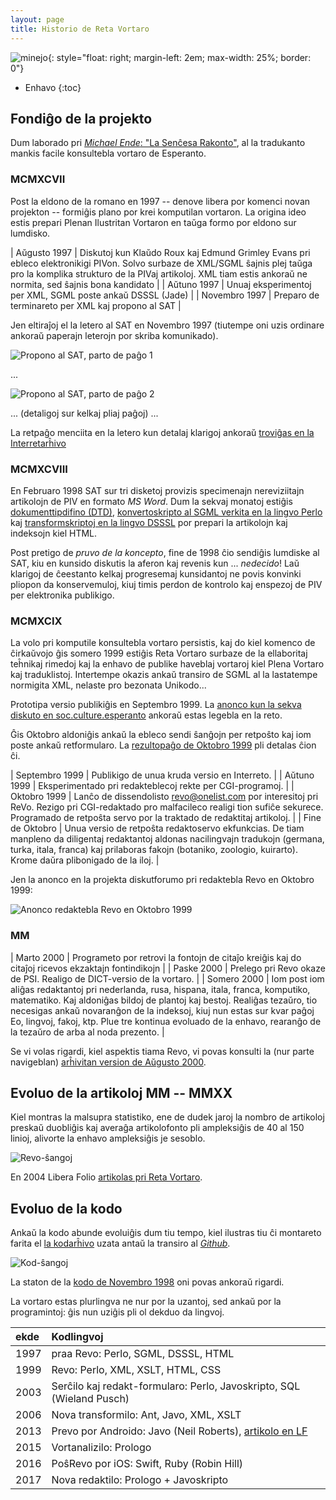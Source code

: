 ```yaml
---
layout: page
title: Historio de Reta Vortaro
---
```


![minejo](../assets/img/senchesa_v.png){: style="float: right; margin-left: 2em; max-width: 25%; border: 0"}


* Enhavo
{:toc}


## Fondiĝo de la projekto

Dum laborado pri [*Michael Ende*: "La Senĉesa Rakonto"](https://eo.wikipedia.org/wiki/La_sen%C4%89esa_rakonto), al la tradukanto mankis facile konsultebla vortaro de Esperanto.

### MCMXCVII

Post la eldono de la romano en 1997 -- denove libera por komenci novan projekton -- formiĝis plano por krei komputilan vortaron. La origina ideo estis prepari Plenan Ilustritan Vortaron en taŭga formo por eldono sur lumdisko.

| Aŭgusto 1997 | Diskutoj kun Klaŭdo Roux kaj Edmund Grimley Evans pri ebleco elektronikigi PIVon. Solvo surbaze de XML/SGML ŝajnis plej taŭga pro la komplika strukturo de la PIVaj artikoloj. XML tiam estis ankoraŭ ne normita, sed ŝajnis bona kandidato |
| Aŭtuno 1997 | Unuaj eksperimentoj per XML, SGML poste ankaŭ DSSSL (Jade) |
| Novembro 1997 | Preparo de terminareto per XML kaj propono al SAT |


Jen eltiraĵoj el la letero al SAT en Novembro 1997 (tiutempe oni uzis ordinare ankoraŭ paperajn leterojn por skriba komunikado).

![Propono al SAT, parto de paĝo 1](../assets/img/propono_sat_11_97_p1.png)

... 

![Propono al SAT, parto de paĝo 2](../assets/img/propono_sat_11_97_p2.png)

... (detaligoj sur kelkaj pliaj paĝoj) ...

La retpaĝo menciita en la letero kun detalaj klarigoj ankoraŭ
[troviĝas en la Interretarĥivo](https://web.archive.org/web/19990429174525/http://www.uni-leipzig.de/esperanto/material/epiv2/index.html)

### MCMXCVIII

En Februaro 1998 SAT sur tri disketoj provizis specimenajn nereviziitajn artikolojn de PIV en formato *MS Word*. Dum la sekvaj monatoj estiĝis [dokumenttipdifino (DTD)](https://sourceforge.net/p/retavortaro/code/HEAD/tree/branches/voko/dtd/vokosgml.dtd), [konvertoskripto al SGML verkita en la lingvo Perlo](https://sourceforge.net/p/retavortaro/code/HEAD/tree/branches/voko/bin/piv2vkl.pl) kaj 
[transformskriptoj en la lingvo DSSSL](https://sourceforge.net/p/retavortaro/code/HEAD/tree/branches/voko/dsl/) por prepari la artikolojn kaj indeksojn kiel HTML.

Post pretigo de *pruvo de la koncepto*, fine de 1998 ĉio sendiĝis lumdiske al SAT, kiu en kunsido diskutis la aferon kaj revenis kun ... *nedecido*! Laŭ klarigoj de ĉeestanto kelkaj progresemaj kunsidantoj ne povis konvinki pliopon da konservemuloj, kiuj timis perdon de kontrolo kaj enspezoj de PIV per elektronika publikigo.

### MCMXCIX

La volo pri komputile konsultebla vortaro persistis, kaj do kiel komenco de ĉirkaŭvojo ĝis somero 1999 estiĝis Reta Vortaro surbaze de la ellaboritaj teĥnikaj rimedoj kaj la enhavo de publike haveblaj vortaroj kiel Plena Vortaro kaj traduklistoj. Intertempe okazis ankaŭ transiro de SGML al la lastatempe normigita XML, nelaste pro bezonata Unikodo...

Prototipa versio publikiĝis en Septembro 1999. La 
[anonco kun la sekva diskuto en soc.culture.esperanto](https://groups.google.com/forum/m/#!topic/soc.culture.esperanto/biE92u2Tu3I)
ankoraŭ estas legebla en la reto.

Ĝis Oktobro aldoniĝis ankaŭ la ebleco sendi ŝanĝojn per retpoŝto kaj iom poste ankaŭ retformularo. 
La [rezultopaĝo de Oktobro 1999](https://web.archive.org/web/19991007003636/http://www.uni-leipzig.de/esperanto/material/epiv2/docu/rezultoj.html) pli detalas ĉion ĉi.

|    Septembro 1999 | Publikigo de unua kruda versio en Interreto. |
|    Aŭtuno 1999    | Eksperimentado pri redakteblecoj rekte per CGI-programoj. |
|    Oktobro 1999   | Lanĉo de dissendolisto revo@onelist.com por interesitoj pri ReVo. Rezigo pri CGI-redaktado pro malfacileco realigi tion sufiĉe sekurece. Programado de retpoŝta servo por la traktado de redaktitaj artikoloj. |
|   Fine de Oktobro | Unua versio de retpoŝta redaktoservo ekfunkcias. De tiam manpleno da diligentaj redaktantoj aldonas nacilingvajn tradukojn  (germana, turka, itala, franca) kaj prilaboras fakojn (botaniko, zoologio, kuirarto).  Krome daŭra plibonigado de la iloj. |

Jen la anonco en la projekta diskutforumo pri redaktebla Revo en Oktobro 1999:

![Anonco redaktebla Revo en Oktobro 1999](../assets/img/redaktebla_revo_okt99.png)

### MM

|    Marto 2000 | Programeto por retrovi la fontojn de citaĵo kreiĝis kaj do citaĵoj ricevos ekzaktajn fontindikojn |
|    Paske 2000 | Prelego pri Revo okaze de PSI. Realigo de DICT-versio de la vortaro. |
|    Somero 2000 | Iom post iom aliĝas redaktantoj pri nederlanda, rusa, hispana, itala, franca, komputiko, matematiko. Kaj aldoniĝas bildoj de plantoj kaj bestoj. Realiĝas tezaŭro, tio necesigas ankaŭ novaranĝon de la indeksoj, kiuj nun estas sur kvar paĝoj Eo, lingvoj, fakoj, ktp. Plue tre kontinua evoluado de la enhavo, rearanĝo de la tezaŭro de arba al noda prezento. |

Se vi volas rigardi, kiel aspektis tiama Revo, vi povas konsulti la (nur parte navigeblan)
[arĥivitan version de Aŭgusto 2000](https://web.archive.org/web/20000819043436/http://www.uni-leipzig.de/esperanto/voko/revo/).

## Evoluo de la artikoloj MM -- MMXX

Kiel montras la malsupra statistiko, ene de dudek jaroj la nombro de artikoloj preskaŭ duobliĝis kaj
averaĝa artikolofonto pli ampleksiĝis de 40 al 150 linioj, alivorte la enhavo ampleksiĝis je sesoblo.

![Revo-ŝangoj](../assets/img/revo_commits.png)

En 2004 Libera Folio [artikolas pri Reta Vortaro](https://www.liberafolio.org/arkivo/www.liberafolio.org/2005/Interreto/Document.2004-04-13.html).


## Evoluo de la kodo

Ankaŭ la kodo 
abunde evoluiĝis dum tiu tempo, kiel ilustras tiu ĉi montareto farita
el [la kodarĥivo](https://sourceforge.net/projects/retavortaro/) uzata antaŭ la transiro al 
[*Github*](https://github.com/revuloj).

![Kod-ŝangoj](../assets/img/voko_revs.png)

La staton de la [kodo de Novembro 1998](https://sourceforge.net/p/retavortaro/code/HEAD/tree/branches/voko/)
oni povas ankoraŭ rigardi.

La vortaro estas plurlingva ne nur por la uzantoj, sed ankaŭ por la programintoj: 
ĝis nun uziĝis pli ol dekduo da lingvoj.

|ekde | Kodlingvoj |
|:----|:-----------|
|1997 | praa Revo: Perlo, SGML, DSSSL, HTML|
|1999 | Revo: Perlo, XML, XSLT, HTML, CSS|
|2003 | Serĉilo kaj redakt-formularo: Perlo, Javoskripto, SQL (Wieland Pusch)|
|2006 | Nova transformilo: Ant, Javo, XML, XSLT|
|2013 | Prevo por Androido: Javo (Neil Roberts), [artikolo en LF](https://www.liberafolio.org/arkivo/www.liberafolio.org/2013/reta-vortaro-por-la-poso/)|
|2015 | Vortanalizilo: Prologo|
|2016 | PoŝRevo por iOS: Swift, Ruby (Robin Hill)|
|2017 | Nova redaktilo: Prologo + Javoskripto|

